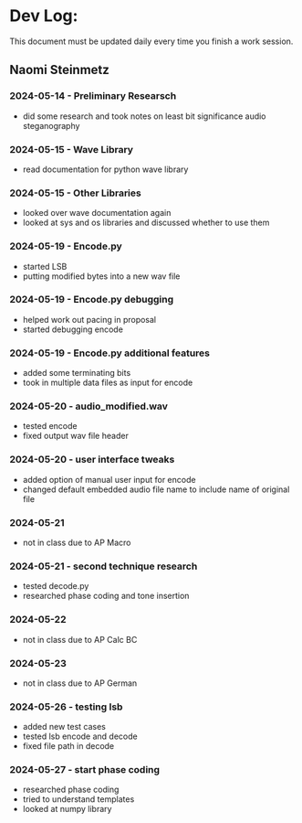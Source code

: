 # Dev Log:

This document must be updated daily every time you finish a work session.

## Naomi Steinmetz

### 2024-05-14 - Preliminary Researsch
+ did some research and took notes on least bit significance audio steganography
### 2024-05-15 - Wave Library
+ read documentation for python wave library
### 2024-05-15 - Other Libraries
+ looked over wave documentation again
+ looked at sys and os libraries and discussed whether to use them

### 2024-05-19 - Encode.py
+ started LSB
+ putting modified bytes into a new wav file

### 2024-05-19 - Encode.py debugging
+ helped work out pacing in proposal
+ started debugging encode

### 2024-05-19 - Encode.py additional features
+ added some terminating bits
+ took in multiple data files as input for encode

### 2024-05-20 - audio_modified.wav
+ tested encode
+ fixed output wav file header 

### 2024-05-20 - user interface tweaks
+ added option of manual user input for encode
+ changed default embedded audio file name to include name of original file

### 2024-05-21
+ not in class due to AP Macro

### 2024-05-21 - second technique research
+ tested decode.py
+ researched phase coding and tone insertion

### 2024-05-22 
+ not in class due to AP Calc BC

### 2024-05-23
+ not in class due to AP German

### 2024-05-26 - testing lsb
+ added new test cases
+ tested lsb encode and decode
+ fixed file path in decode


### 2024-05-27 - start phase coding
+ researched phase coding
+ tried to understand templates
+ looked at numpy library
